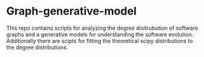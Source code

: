 # Graph-generative-model

This repo contains scripts for analyzing the degree disitrubution of software graphs and 
a generative models for understanding the software evolution. Additionally there are scipts 
for fitting the theoretical scipy distributions to the degree distributions.
